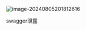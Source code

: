![image-20240805201812616](C:\Users\10649\AppData\Roaming\Typora\typora-user-images\image-20240805201812616.png)

swagger泄露